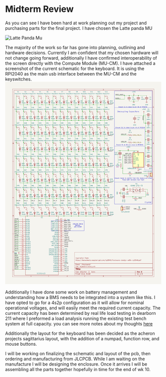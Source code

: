 # Midterm Review

As you can see I have been hard at work planning out my project and purchasing parts for the final project.
I have chosen the Latte panda MU 

![Latte Panda Mu](https://www.lattepanda.com/images/mu/bg-CPU.png)

The majority of the work so far has gone into planning, outlining and hardware decisions. 
Currently I am confident that my chosen hardware will not change going forward, additionally I have confirmed interoperability of the screen directly with the Compute Module (MU-CM).
I have attached a screenshot of the current schematic for the keyboard. It is using the RPI2040 as the main usb interface between the MU-CM and the keyswitches.
![Keyboard_Sch](image.png)

Additionally I have done some work on battery management and understanding how a BMS needs to be integrated into a system like this. 
I have opted to go for a 4s2p configuration as it will allow for nominal operational voltages, and will easily meet the required current capacity.
The current capacity has been determined by real life load testing in dearborn 211 where I preformed a load analysis running the existing test bench system at full capacity.
you can see more notes about my thoughts [here](./General_Notes/note3.md)

Additionally the layout for the keyboard has been decided as the acheron projects sagittarius layout, with the addition of a numpad, function row, and mouse buttons. 

I will be working on finalizing the schematic and layout of the pcb, then ordering and manufacturing from JLCPCB. While I am waiting on the manufacture I will be designing the enclosure. Once it arrives I will be assembling all the parts together hopefully in time for the end of wk 10.
